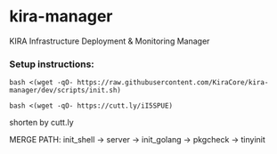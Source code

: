# kira-manager
KIRA Infrastructure Deployment &amp; Monitoring Manager

### Setup instructions:
```
bash <(wget -qO- https://raw.githubusercontent.com/KiraCore/kira-manager/dev/scripts/init.sh)
```

```
bash <(wget -qO- https://cutt.ly/iI5SPUE)
```
shorten by cutt.ly

MERGE PATH:
init_shell -> server -> init_golang -> pkgcheck -> tinyinit